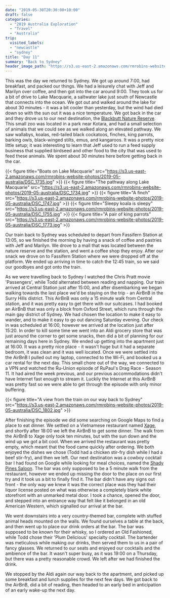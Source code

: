 ```yaml
---
date: "2019-05-30T20:30:00+10:00"
draft: false
categories:
  - "2019 Australia Exploration"
  - "Travel"
  - "Australia"
trip:
  visited_labels:
  - "newcastle"
  - "sydney"
title: "Day 11"
summary: "Back to Sydney"
header_image_path: "https://s3.us-east-2.amazonaws.com/rmrobins-website-photos/2019-05-australia/DSC_1802.jpg"
---
```


This was the day we returned to Sydney. We got up around 7:00, had breakfast, and packed our things. We had a leisurely chat with Jeff and Marilyn over coffee, and then got into the car around 9:00. They took us for a bit of drive to Lake Macquarie, a saltwater lake just south of Newcastle that connects into the ocean. We got out and walked around the lake for about 30 minutes - it was a bit cooler than yesterday, but the wind had died down so with the sun out it was a nice temperature. We got back in the car and they drove us to our next destination, the [Blackbutt Nature Reserve](http://www.newcastle.nsw.gov.au/Blackbutt-Reserve/Home.aspx). This small zoo was located in a park near Kotara, and had a small selection of animals that we could see as we walked along an elevated pathway. We saw wallabys, koalas, red-tailed black cockatoos, finches, king parrots, barking owls, black-winged stilts, emus, and kangaroos. It was a pretty nice little setup; it was interesting to learn that Jeff used to run a feed supply business that supplied birdseed and other food to the city that was used to feed these animals. We spent about 30 minutes here before getting back in the car.

{{< figure title="Boats on Lake Macquarie" src="https://s3.us-east-2.amazonaws.com/rmrobins-website-photos/2019-05-australia/DSC_1735.jpg" >}}
{{< figure title="The pathway along Lake Macquarie" src="https://s3.us-east-2.amazonaws.com/rmrobins-website-photos/2019-05-australia/DSC_1734.jpg" >}}
{{< figure title="A finch" src="https://s3.us-east-2.amazonaws.com/rmrobins-website-photos/2019-05-australia/DSC_1747.jpg" >}}
{{< figure title="Sleepy koala is sleepy" src="https://s3.us-east-2.amazonaws.com/rmrobins-website-photos/2019-05-australia/DSC_1755.jpg" >}}
{{< figure title="A pair of king parrots" src="https://s3.us-east-2.amazonaws.com/rmrobins-website-photos/2019-05-australia/DSC_1773.jpg" >}}

Our train back to Sydney was scheduled to depart from Fassifern Station at 13:05, so we finished the morning by having a snack of coffee and pastries with Jeff and Marilyn. We drove to a mall that was located between the nature reserve and the station, and went a coffee shop they enjoy. After our snack we drove on to Fassifern Station where we were dropped off at the platform. We ended up arriving in time to catch the 12:45 train, so we said our goodbyes and got onto the train.

As we were travelling back to Sydney I watched the Chris Pratt movie 'Passengers', while Todd alternated between reading and napping. Our train arrived at Central Station just after 15:00, and after disembarking we began walking towards the last place we'd be staying on the trip - an AirBnB in the Surry Hills district. This AirBnB was only a 15 minute walk from Central station, and it was pretty easy to get there with our suitcases. I had booked an AirBnB that was only a block from Oxford Street, which runs through the main gay district of Sydney. We had chosen the location to make it easy to wander, and to make it easy to go out dancing Saturday evening. Our check in was scheduled at 16:00, however we arrived at the location just after 15:20. In order to kill some time we went into an Aldi grocery store that was just around the corner to get some snacks, then did a bit of planning for our remaining days here in Sydney. We ended up getting into the apartment just at 16:00. It was a pretty nice place - it wasn't huge but it had a separate bedroom, it was clean and it was well located. Once we were settled into the AirBnB I pulled out my laptop, connected to the Wi-Fi, and booked us a car rental for the next day. This small chore out of the way, we connected to a VPN and watched the Ru-Union episode of RuPaul's Drag Race - Season 11. It had aired the week previous, and our previous accommodations didn't have Internet fast enough to stream it. Luckily the Internet at this AirBnB was pretty fast so we were able to get through the episode with only minor buffering.

{{< figure title="A view from the train on our way back to Sydney" src="https://s3.us-east-2.amazonaws.com/rmrobins-website-photos/2019-05-australia/DSC_1802.jpg" >}}

After finishing the episode we did some searching on Google Maps to find a place to eat dinner. We settled on a Vietnamese restaurant named [Xage](https://www.xage.com.au/), and shortly after 18:00 we left the AirBnB to get some dinner. The walk from the AirBnB to Xage only took ten minutes, but with the sun down and the wind up we got a bit cool. When we arrived the restaurant was pretty empty, which meant that the food came quickly after ordering. We both enjoyed the dishes we chose (Todd had a chicken stir-fry dish while I had a beef stir-fry), and then we left. Our next destination was a cowboy cocktail bar I had found on Google while looking for meal choices, named the [Shady Pines Saloon](https://shadypinessaloon.com/). The bar was only supposed to be a 5 minute walk from the restaurant, however we ended up missing the door to the place on our first try and it took us a bit to finally find it. The bar didn't have any signs out front - the only way we knew it was the correct place was they had their liquor license posted on what was otherwise a completely blank white storefront with an unmarked metal door. I took a chance, opened the door, and stepped into an entrance way that felt like it belonged in an old American Western, which signalled our arrival at the bar.

We went downstairs into a very country-themed bar, complete with stuffed animal heads mounted on the walls. We found ourselves a table at the back, and then went up to place our drink orders at the bar. The bar was supposed to be known for their whisky, so I ordered an Old Fashioned, while Todd chose their 'Plum Delicious' specialty cocktail. The bartender was meticulous while making our drinks, then served them to us in a pair of fancy glasses. We returned to our seats and enjoyed our cocktails and the ambience of the bar. It wasn't super busy, as it was 19:00 on a Thursday, but there was a pretty reasonable crowd. We left after we had finished the drink.

We stopped by the Aldi again our way back to the apartment, and picked up some breakfast and lunch supplies for the next few days. We got back to the AirBnB, did a bit of reading, then headed to an early bed in anticipation of an early wake-up the next day.
